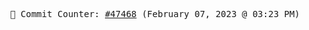 <p align="center">
    <samp>
        📮 Commit Counter: <a href="https://github.com/Javascript-void0/Javascript-void0/commits/main">#47468</a> (February 07, 2023 @ 03:23 PM)
    </samp>
</p>